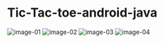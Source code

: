 # Tic-Tac-toe-android-java

![image-01](https://github.com/Surajbokde/Tic-Tac-toe-android-java-/blob/main/img/01.jpeg)
![image-02](https://github.com/Surajbokde/Tic-Tac-toe-android-java-/blob/main/img/02.jpeg)
![image-03](https://github.com/Surajbokde/Tic-Tac-toe-android-java-/blob/main/img/03.jpeg)
![image-04](https://github.com/Surajbokde/Tic-Tac-toe-android-java-/blob/main/img/04.jpeg)
